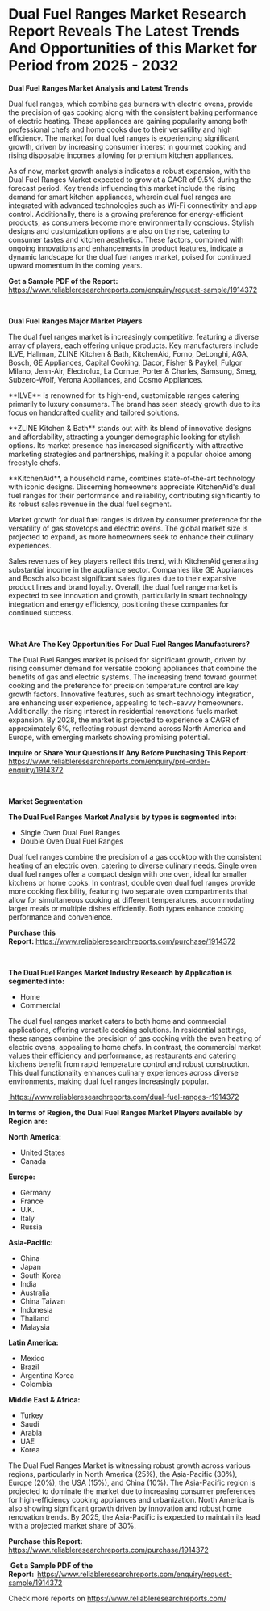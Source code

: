 <p><h1>Dual Fuel Ranges Market Research Report Reveals The Latest Trends And Opportunities of this Market for Period from 2025 - 2032</h1></p><p><strong>Dual Fuel Ranges Market Analysis and Latest Trends</strong></p>
<p><p>Dual fuel ranges, which combine gas burners with electric ovens, provide the precision of gas cooking along with the consistent baking performance of electric heating. These appliances are gaining popularity among both professional chefs and home cooks due to their versatility and high efficiency. The market for dual fuel ranges is experiencing significant growth, driven by increasing consumer interest in gourmet cooking and rising disposable incomes allowing for premium kitchen appliances.</p><p>As of now, market growth analysis indicates a robust expansion, with the Dual Fuel Ranges Market expected to grow at a CAGR of 9.5% during the forecast period. Key trends influencing this market include the rising demand for smart kitchen appliances, wherein dual fuel ranges are integrated with advanced technologies such as Wi-Fi connectivity and app control. Additionally, there is a growing preference for energy-efficient products, as consumers become more environmentally conscious. Stylish designs and customization options are also on the rise, catering to consumer tastes and kitchen aesthetics. These factors, combined with ongoing innovations and enhancements in product features, indicate a dynamic landscape for the dual fuel ranges market, poised for continued upward momentum in the coming years.</p></p>
<p><strong>Get a Sample PDF of the Report:&nbsp;</strong> <a href="https://www.reliableresearchreports.com/enquiry/request-sample/1914372?utm_campaign=2626&utm_medium=2&utm_source=Github&utm_content=ia&utm_term=20022025&utm_id=dual-fuel-ranges">https://www.reliableresearchreports.com/enquiry/request-sample/1914372</a></p>
<p>&nbsp;</p>
<p><strong>Dual Fuel Ranges Major Market Players</strong></p>
<p><p>The dual fuel ranges market is increasingly competitive, featuring a diverse array of players, each offering unique products. Key manufacturers include ILVE, Hallman, ZLINE Kitchen & Bath, KitchenAid, Forno, DeLonghi, AGA, Bosch, GE Appliances, Capital Cooking, Dacor, Fisher & Paykel, Fulgor Milano, Jenn-Air, Electrolux, La Cornue, Porter & Charles, Samsung, Smeg, Subzero-Wolf, Verona Appliances, and Cosmo Appliances.</p><p>**ILVE** is renowned for its high-end, customizable ranges catering primarily to luxury consumers. The brand has seen steady growth due to its focus on handcrafted quality and tailored solutions. </p><p>**ZLINE Kitchen & Bath** stands out with its blend of innovative designs and affordability, attracting a younger demographic looking for stylish options. Its market presence has increased significantly with attractive marketing strategies and partnerships, making it a popular choice among freestyle chefs.</p><p>**KitchenAid**, a household name, combines state-of-the-art technology with iconic designs. Discerning homeowners appreciate KitchenAid's dual fuel ranges for their performance and reliability, contributing significantly to its robust sales revenue in the dual fuel segment.</p><p>Market growth for dual fuel ranges is driven by consumer preference for the versatility of gas stovetops and electric ovens. The global market size is projected to expand, as more homeowners seek to enhance their culinary experiences.</p><p>Sales revenues of key players reflect this trend, with KitchenAid generating substantial income in the appliance sector. Companies like GE Appliances and Bosch also boast significant sales figures due to their expansive product lines and brand loyalty. Overall, the dual fuel range market is expected to see innovation and growth, particularly in smart technology integration and energy efficiency, positioning these companies for continued success.</p></p>
<p>&nbsp;</p>
<p><strong>What Are The Key Opportunities For Dual Fuel Ranges Manufacturers?</strong></p>
<p><p>The Dual Fuel Ranges market is poised for significant growth, driven by rising consumer demand for versatile cooking appliances that combine the benefits of gas and electric systems. The increasing trend toward gourmet cooking and the preference for precision temperature control are key growth factors. Innovative features, such as smart technology integration, are enhancing user experience, appealing to tech-savvy homeowners. Additionally, the rising interest in residential renovations fuels market expansion. By 2028, the market is projected to experience a CAGR of approximately 6%, reflecting robust demand across North America and Europe, with emerging markets showing promising potential.</p></p>
<p><strong>Inquire or Share Your Questions If Any Before Purchasing This Report:</strong> <a href="https://www.reliableresearchreports.com/enquiry/pre-order-enquiry/1914372?utm_campaign=2626&utm_medium=2&utm_source=Github&utm_content=ia&utm_term=20022025&utm_id=dual-fuel-ranges">https://www.reliableresearchreports.com/enquiry/pre-order-enquiry/1914372</a></p>
<p>&nbsp;</p>
<p><strong>Market Segmentation</strong></p>
<p><strong>The Dual Fuel Ranges Market Analysis by types is segmented into:</strong></p>
<p><ul><li>Single Oven Dual Fuel Ranges</li><li>Double Oven Dual Fuel Ranges</li></ul></p>
<p><p>Dual fuel ranges combine the precision of a gas cooktop with the consistent heating of an electric oven, catering to diverse culinary needs. Single oven dual fuel ranges offer a compact design with one oven, ideal for smaller kitchens or home cooks. In contrast, double oven dual fuel ranges provide more cooking flexibility, featuring two separate oven compartments that allow for simultaneous cooking at different temperatures, accommodating larger meals or multiple dishes efficiently. Both types enhance cooking performance and convenience.</p></p>
<p><strong>Purchase this Report:&nbsp;</strong><a href="https://www.reliableresearchreports.com/purchase/1914372?utm_campaign=2626&utm_medium=2&utm_source=Github&utm_content=ia&utm_term=20022025&utm_id=dual-fuel-ranges">https://www.reliableresearchreports.com/purchase/1914372</a></p>
<p>&nbsp;</p>
<p><strong>The Dual Fuel Ranges Market Industry Research by Application is segmented into:</strong></p>
<p><ul><li>Home</li><li>Commercial</li></ul></p>
<p><p>The dual fuel ranges market caters to both home and commercial applications, offering versatile cooking solutions. In residential settings, these ranges combine the precision of gas cooking with the even heating of electric ovens, appealing to home chefs. In contrast, the commercial market values their efficiency and performance, as restaurants and catering kitchens benefit from rapid temperature control and robust construction. This dual functionality enhances culinary experiences across diverse environments, making dual fuel ranges increasingly popular.</p></p>
<p><a href="https://www.reliableresearchreports.com/dual-fuel-ranges-r1914372?utm_campaign=2626&utm_medium=2&utm_source=Github&utm_content=ia&utm_term=20022025&utm_id=dual-fuel-ranges">&nbsp;https://www.reliableresearchreports.com/dual-fuel-ranges-r1914372</a></p>
<p><strong>In terms of Region, the Dual Fuel Ranges Market Players available by Region are:</strong></p>
<p>
    <p> <strong> North America: </strong>
        <ul>
            <li>United States</li>
            <li>Canada</li>
        </ul>
        </p> 
    <p> <strong> Europe: </strong>
        <ul>
            <li>Germany</li>
            <li>France</li>
            <li>U.K.</li>
            <li>Italy</li>
            <li>Russia</li>
        </ul>
        </p> 
    <p> <strong> Asia-Pacific: </strong>
        <ul>
            <li>China</li>
            <li>Japan</li>
            <li>South Korea</li>
            <li>India</li>
            <li>Australia</li>
            <li>China Taiwan</li>
            <li>Indonesia</li>
            <li>Thailand</li>
            <li>Malaysia</li>
        </ul>
        </p> 
    <p> <strong> Latin America: </strong>
        <ul>
            <li>Mexico</li>
            <li>Brazil</li>
            <li>Argentina Korea</li>
            <li>Colombia</li>
        </ul>
        </p> 
    <p> <strong> Middle East & Africa: </strong>
        <ul>
            <li>Turkey</li>
            <li>Saudi</li>
            <li>Arabia</li>
            <li>UAE</li>
            <li>Korea</li>
        </ul>
    </p>
    </p>
<p><p>The Dual Fuel Ranges Market is witnessing robust growth across various regions, particularly in North America (25%), the Asia-Pacific (30%), Europe (20%), the USA (15%), and China (10%). The Asia-Pacific region is projected to dominate the market due to increasing consumer preferences for high-efficiency cooking appliances and urbanization. North America is also showing significant growth driven by innovation and robust home renovation trends. By 2025, the Asia-Pacific is expected to maintain its lead with a projected market share of 30%.</p></p>
<p><strong>Purchase this Report: </strong><a href="https://www.reliableresearchreports.com/purchase/1914372?utm_campaign=2626&utm_medium=2&utm_source=Github&utm_content=ia&utm_term=20022025&utm_id=dual-fuel-ranges">https://www.reliableresearchreports.com/purchase/1914372</a></p>
<p>&nbsp;<strong>Get a Sample PDF of the Report:&nbsp;&nbsp;</strong><a href="https://www.reliableresearchreports.com/enquiry/request-sample/1914372?utm_campaign=2626&utm_medium=2&utm_source=Github&utm_content=ia&utm_term=20022025&utm_id=dual-fuel-ranges">https://www.reliableresearchreports.com/enquiry/request-sample/1914372</a></p>
<p><strong></strong></p>
<p>Check more reports on <a href="https://www.reliableresearchreports.com/?utm_campaign=2626&utm_medium=2&utm_source=Github&utm_content=ia&utm_term=20022025&utm_id=dual-fuel-ranges">https://www.reliableresearchreports.com/</a></p>